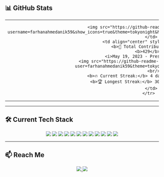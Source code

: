 ## 📊 GitHub Stats

<div align="center">
  
  <table>
    <tr>
      <td align="center" style="width: 50%;">
        
        <img src="https://github-readme-stats.vercel.app/api?username=farhanahmedanik59&show_icons=true&theme=tokyonight&hide_title=true&count_private=true&hide=prs,issues"/>
      </td>
      <td align="center" style="width: 50%;">
        <b>🔁 Total Contributions:</b><br/>
        <b>429</b><br/>
        <i>May 19, 2023 - Present</i><br/><br/>
        <img src="https://github-readme-streak-stats.herokuapp.com/?user=farhanahmedanik59&theme=tokyonight&hide_border=true"/>
        <br/>
        <b>🔥 Current Streak:</b> 4 days (Jun 30 - Jul 3)<br/>
        <b>🏆 Longest Streak:</b> 30 days (Feb 13 - Mar 14)
      </td>
    </tr>
  </table>

</div>

---

## 🛠️ Current Tech Stack

<div align="center">

<!-- Frontend -->
<img src="https://img.shields.io/badge/HTML5-E34F26?style=for-the-badge&logo=html5&logoColor=white"/>
<img src="https://img.shields.io/badge/CSS3-1572B6?style=for-the-badge&logo=css3&logoColor=white"/>
<img src="https://img.shields.io/badge/Tailwind_CSS-38B2AC?style=for-the-badge&logo=tailwind-css&logoColor=white"/>
<img src="https://img.shields.io/badge/JavaScript-F7DF1E?style=for-the-badge&logo=javascript&logoColor=black"/>
<img src="https://img.shields.io/badge/React-61DAFB?style=for-the-badge&logo=react&logoColor=black"/>

<!-- Backend & DB -->
<img src="https://img.shields.io/badge/Node.js-339933?style=for-the-badge&logo=nodedotjs&logoColor=white"/>
<img src="https://img.shields.io/badge/Express.js-000000?style=for-the-badge&logo=express&logoColor=white"/>
<img src="https://img.shields.io/badge/MongoDB-47A248?style=for-the-badge&logo=mongodb&logoColor=white"/>
<img src="https://img.shields.io/badge/Firebase-FFCA28?style=for-the-badge&logo=firebase&logoColor=black"/>

<!-- Tools -->
<img src="https://img.shields.io/badge/Git-F05032?style=for-the-badge&logo=git&logoColor=white"/>
<img src="https://img.shields.io/badge/GitHub-181717?style=for-the-badge&logo=github&logoColor=white"/>
<img src="https://img.shields.io/badge/VS%20Code-007ACC?style=for-the-badge&logo=visual-studio-code&logoColor=white"/>

</div>

---

## 📫 Reach Me

<div align="center">

<a href="https://facebook.com/farhanahmedanik59" target="_blank">
  <img src="https://img.shields.io/badge/Facebook-1877F2?style=for-the-badge&logo=facebook&logoColor=white"/>
</a>

<a href="https://linkedin.com/in/farhanahmedanik59" target="_blank">
  <img src="https://img.shields.io/badge/LinkedIn-0A66C2?style=for-the-badge&logo=linkedin&logoColor=white"/>
</a>

</div>

